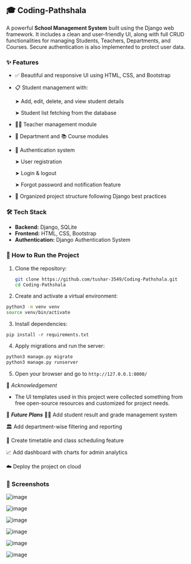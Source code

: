 ## 🎓 Coding-Pathshala

A powerful **School Management System** built using the Django web framework. It includes a clean and user-friendly UI, along with full CRUD functionalities for managing Students, Teachers, Departments, and Courses. Secure authentication is also implemented to protect user data.

### ✨ Features

- ✅ Beautiful and responsive UI using HTML, CSS, and Bootstrap
- 📋 Student management with:
  
  ➤ Add, edit, delete, and view student details
  
  ➤ Student list fetching from the database
  
- 👨‍🏫 Teacher management module
- 🏢 Department and 📚 Course modules
- 🔐 Authentication system
  
  ➤ User registration
  
  ➤ Login & logout
  
  ➤ Forgot password and notification feature
  
- 📂 Organized project structure following Django best practices

### 🛠️ Tech Stack

- **Backend:** Django, SQLite
- **Frontend:** HTML, CSS, Bootstrap
- **Authentication:** Django Authentication System

### 🚀 How to Run the Project

1. Clone the repository:
   ```bash
   git clone https://github.com/tushar-3549/Coding-Pathshala.git
   cd Coding-Pathshala
   ```

2. Create and activate a virtual environment:
  ```bash
  python3 -m venv venv
  source venv/bin/activate
  ```

3. Install dependencies:

  `pip install -r requirements.txt`

4. Apply migrations and run the server:
  ```bash
  python3 manage.py migrate
  python3 manage.py runserver
  ```

5. Open your browser and go to `http://127.0.0.1:8000/`

🙏 *Acknowledgement*

- The UI templates used in this project were collected something from free open-source resources and customized for project needs.

🔮 ***Future Plans***
  🧑‍🎓 Add student result and grade management system
  
  🏛️ Add department-wise filtering and reporting
  
  📅 Create timetable and class scheduling feature
  
  📈 Add dashboard with charts for admin analytics
  
  ☁️ Deploy the project on cloud

### 📸 Screenshots
![image](https://github.com/user-attachments/assets/4c248763-d25b-4f68-b892-a6dce1f08bb2)

![image](https://github.com/user-attachments/assets/a906a309-4c71-4f8c-a12f-f63c3735b583)

![image](https://github.com/user-attachments/assets/7df388dd-fd2e-441c-b7d0-0f29492ac096)

![image](https://github.com/user-attachments/assets/8d0b7fd3-4f76-472e-a353-65beab4e8ef5)

![image](https://github.com/user-attachments/assets/8033c769-2392-454e-9d59-105e7c8ea97e)

![image](https://github.com/user-attachments/assets/274a4ccf-ffd4-44a0-bba3-9fdb69106d0a)
